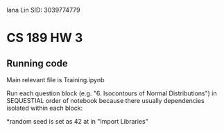 Iana Lin
SID: 3039774779

# CS 189 HW 3

## Running code
Main relevant file is Training.ipynb

Run each question block (e.g. "6. Isocontours of Normal Distributions") in SEQUESTIAL order of notebook because there usually dependencies isolated within each block:

*random seed is set as 42 at in "Import Libraries"